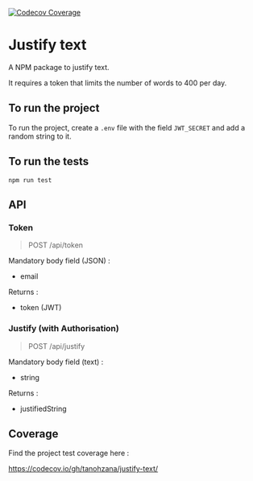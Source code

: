 
[![Codecov Coverage](https://img.shields.io/codecov/c/github/tanohzana/justify-text/&lt;main.svg?style=flat-square)](https://codecov.io/gh/tanohzana/justify-text/)

# Justify text

A NPM package to justify text.

It requires a token that limits the number of words to 400 per day.

## To run the project

To run the project, create a `.env` file with the field `JWT_SECRET` and add a random string to it.

## To run the tests

`npm run test`

## API

### Token

> POST /api/token

Mandatory body field (JSON) :

- email

Returns :

- token (JWT)

### Justify (with Authorisation)

> POST /api/justify

Mandatory body field (text) :

- string

Returns :

- justifiedString

## Coverage

Find the project test coverage here :

https://codecov.io/gh/tanohzana/justify-text/
